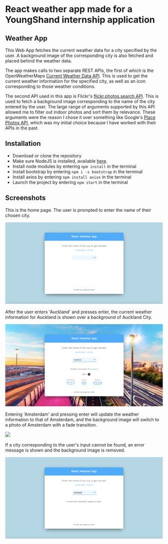 # React weather app made for a YoungShand internship application

## Weather App
This Web App fetches the current weather data for a city specified by the user. A background image of the corresponding city is also fetched and placed behind the weather data.

The app makes calls to two separate REST APIs, the first of which is the OpenWeatherMaps [Current Weather Data API](https://openweathermap.org/current). This is used to get the current weather information for the specified city, as well as an icon corresponding to those weather conditions. 

The second API used in this app is Flickr's [flickr.photos.search API](https://www.flickr.com/services/api/flickr.photos.search.html). This is used to fetch a background image corresponding to the name of the city entered by the user. The large range of arguments supported by this API allowed me to filter out indoor photos and sort them by relevance. These arguments were the reason I chose it over something like Google's [Place Photos API](https://developers.google.com/places/web-service/photos), which was my initial choice because I have worked with their APIs in the past.

## Installation
* Download or clone the repository
* Make sure NodeJS is installed, available [here](https://nodejs.org/en/).
* Install node modules by entering `npm install` in the terminal
* Install bootstrap by entering `npm i -s bootstrap` in the terminal
* Install axios by entering `npm install axios` in the terminal
* Launch the project by entering `npm start` in the terminal


## Screenshots
This is the home page. The user is prompted to enter the name of their chosen city.

<img src="https://github.com/IngemarWatt/ReactWeatherApp/blob/master/GitHubScreenshots/HomePage.png" width="640">



After the user enters 'Auckland' and presses enter, the current weather information for Auckland is shown over a background of Auckland City.

<img src="https://github.com/IngemarWatt/ReactWeatherApp/blob/master/GitHubScreenshots/Auckland.png" width="640">



Entering 'Amsterdam' and pressing enter will update the weather information to that of Amsterdam, and the background image will switch to a photo of Amsterdam with a fade transition.

<img src="https://github.com/IngemarWatt/ReactWeatherApp/blob/master/GitHubScreenshots/Amsterdam.png" width="640">



If a city corresponding to the user's input cannot be found, an error message is shown and the background image is removed.

<img src="https://github.com/IngemarWatt/ReactWeatherApp/blob/master/GitHubScreenshots/invalidInput.png" width="640">
